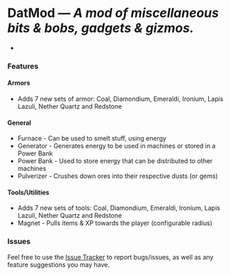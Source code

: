 # **DatMod** &mdash; *A mod of miscellaneous bits & bobs, gadgets & gizmos.* 
+
 
### Features 
#### Armors 
- Adds 7 new sets of armor: Coal, Diamondium, Emeraldi, Ironium, Lapis Lazuli, Nether Quartz and Redstone 
 
#### General 
- Furnace - Can be used to smelt stuff, using energy 
- Generator - Generates energy to be used in machines or stored in a Power Bank 
- Power Bank - Used to store energy that can be distributed to other machines 
- Pulverizer - Crushes down ores into their respective dusts (or gems) 
 
#### Tools/Utilities 
- Adds 7 new sets of tools: Coal, Diamondium, Emeraldi, Ironium, Lapis Lazuli, Nether Quartz and Redstone 
- Magnet - Pulls items & XP towards the player (configurable radius) 
 
### Issues 
Feel free to use the [Issue Tracker](./issues/) to report bugs/issues, as well as any feature suggestions you may have.
